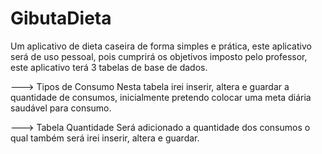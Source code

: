 # GibutaDieta
Um aplicativo de dieta caseira de forma simples e prática, este aplicativo será de uso pessoal, pois cumprirá os objetivos imposto pelo professor, este aplicativo terá 3 tabelas de base de dados.

---> Tipos de Consumo
            Nesta tabela irei inserir, altera e guardar a quantidade de consumos, inicialmente pretendo colocar uma meta diária saudável para consumo.
            
---> Tabela Quantidade
           Será adicionado a quantidade dos consumos o qual também será irei inserir, altera e guardar.


